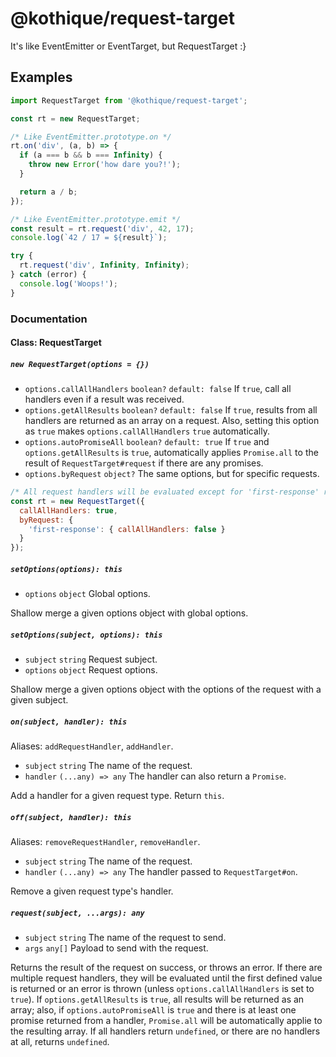 @kothique/request-target
============

It's like EventEmitter or EventTarget, but RequestTarget :}

## Examples

```js
import RequestTarget from '@kothique/request-target';

const rt = new RequestTarget;

/* Like EventEmitter.prototype.on */
rt.on('div', (a, b) => {
  if (a === b && b === Infinity) {
    throw new Error('how dare you?!');
  }

  return a / b;
});

/* Like EventEmitter.prototype.emit */
const result = rt.request('div', 42, 17);
console.log(`42 / 17 = ${result}`);

try {
  rt.request('div', Infinity, Infinity);
} catch (error) {
  console.log('Woops!');
}
```

### Documentation

#### Class: RequestTarget

##### `new RequestTarget(options = {})`

- `options.callAllHandlers` `boolean?` `default: false` If `true`, call all handlers even if a result was received.
- `options.getAllResults` `boolean?` `default: false` If `true`, results from all handlers are returned as an array on a request. Also, setting this option as `true` makes `options.callAllHandlers` `true` automatically.
- `options.autoPromiseAll` `boolean?` `default: true` If `true` and `options.getAllResults` is `true`, automatically applies `Promise.all` to the result of `RequestTarget#request` if there are any promises.
- `options.byRequest` `object?` The same options, but for specific requests.

```js
/* All request handlers will be evaluated except for 'first-response' request. */
const rt = new RequestTarget({
  callAllHandlers: true,
  byRequest: {
    'first-response': { callAllHandlers: false }
  }
});
```

##### `setOptions(options): this`

- `options` `object` Global options.

Shallow merge a given options object with global options.

##### `setOptions(subject, options): this`

- `subject` `string` Request subject.
- `options` `object` Request options.

Shallow merge a given options object with the options of the request with a given subject.

##### `on(subject, handler): this`

Aliases: `addRequestHandler`, `addHandler`.

- `subject` `string` The name of the request.
- `handler` `(...any) => any` The handler can also return a `Promise`.

Add a handler for a given request type. Return `this`.

##### `off(subject, handler): this`

Aliases: `removeRequestHandler`, `removeHandler`.

- `subject` `string` The name of the request.
- `handler` `(...any) => any` The handler passed to `RequestTarget#on`.

Remove a given request type's handler.

##### `request(subject, ...args): any`

- `subject` `string` The name of the request to send.
- `args` `any[]` Payload to send with the request.

Returns the result of the request on success, or throws an error. If there are
multiple request handlers, they will be evaluated until the first defined value
is returned or an error is thrown (unless `options.callAllHandlers` is set to `true`).
If `options.getAllResults` is `true`, all results will be returned as an array; also, if
`options.autoPromiseAll` is `true` and there is at least one promise returned from a handler,
`Promise.all` will be automatically applie to the resulting array. If all handlers return `undefined`,
or there are no handlers at all, returns `undefined`.
